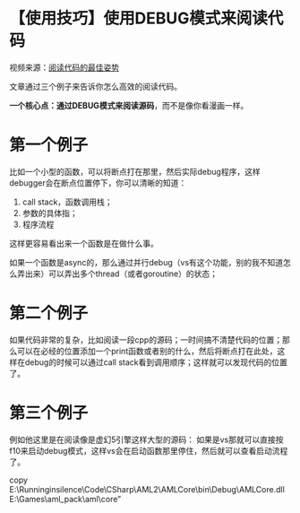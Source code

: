 # 【使用技巧】使用DEBUG模式来阅读代码
视频来源：[阅读代码的最佳姿势](https://www.bilibili.com/video/BV1824y1x7vD/)

文章通过三个例子来告诉你怎么高效的阅读代码。

**一个核心点：通过DEBUG模式来阅读源码**，而不是像你看漫画一样。

# 第一个例子
比如一个小型的函数，可以将断点打在那里，然后实际debug程序，这样debugger会在断点位置停下，你可以清晰的知道：
1. call stack，函数调用栈；
1. 参数的具体指；
1. 程序流程

这样更容易看出来一个函数是在做什么事。

如果一个函数是async的，那么通过并行debug（vs有这个功能，别的我不知道怎么弄出来）可以弄出多个thread（或者goroutine）的状态；

# 第二个例子
如果代码非常的复杂，比如阅读一段cpp的源码；一时间搞不清楚代码的位置；那么可以在必经的位置添加一个print函数或者别的什么，然后将断点打在此处，这样在debug的时候可以通过call stack看到调用顺序；这样就可以发现代码的位置了。

# 第三个例子
例如他这里是在阅读像是虚幻5引擎这样大型的源码：
如果是vs那就可以直接按f10来启动debug模式，这样vs会在启动函数那里停住，然后就可以查看启动流程了。

copy E:\Runninginsilence\Code\CSharp\AML2\AMLCore\bin\Debug\AMLCore.dll E:\Games\aml_pack\aml\core”
